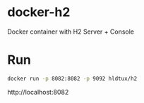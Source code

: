 # docker-h2

Docker container with H2 Server + Console

# Run

```sh 
docker run -p 8082:8082 -p 9092 hldtux/h2
```

http://localhost:8082
